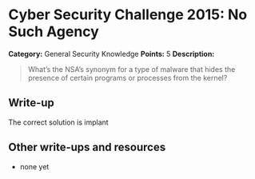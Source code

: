 # Cyber Security Challenge 2015: No Such Agency

**Category:** General Security Knowledge
**Points:** 5
**Description:**

> What’s the NSA’s synonym for a type of malware that hides the presence of certain programs or processes from the kernel?

## Write-up

The correct solution is implant

## Other write-ups and resources

* none yet
